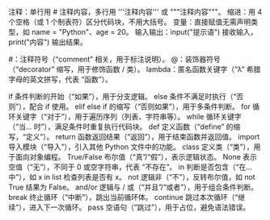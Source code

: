 注释：单行用 # 注释内容，多行用 '''注释内容''' 或 """注释内容"""。
缩进：用 4 个空格（或 1 个制表符）区分代码块，不用大括号。
变量：直接赋值无需声明类型，如 name = "Python"、age = 20。
输入输出：input("提示语") 接收输入，print("内容") 输出结果。

#：注释符号（“comment” 相关，用于标注说明）。
@：装饰器符号（“decorator” 缩写，用于修饰函数 / 类）。
lambda：匿名函数关键字（“λ” 希腊字母的英文拼写，代表 “函数”）。

if	条件判断的开始（“如果”），用于分支逻辑。
else	条件不满足时执行（“否则”），配合 if 使用。
elif	else if 的缩写（“否则如果”），用于多条件判断。
for	循环关键字（“对于”），用于遍历序列（列表、字符串等）。
while	循环关键字（“当… 时”），满足条件时重复执行代码块。
def	定义函数（“define” 的缩写，“定义”）。
return	函数返回结果（“返回”），用于结束函数并返回值。
import	导入模块（“导入”），引入其他 Python 文件中的功能。
class	定义类（“类”），用于面向对象编程。
True/False	布尔值（“真”/“假”），表示逻辑状态。
None	表示空值（“无”），不同于 0 或空字符串，代表 “不存在”。
in	判断是否包含（“在… 中”），如 x in list 检查列表是否有 x。
not	逻辑非（“不”），反转布尔值，如 not True 结果为 False。
and/or	逻辑与 / 或（“并且”/“或者”），用于组合条件判断。
break	终止循环（“中断”），跳出当前循环体。
continue	跳过本次循环（“继续”），进入下一次循环。
pass	空语句（“跳过”），用于占位，避免语法错误。